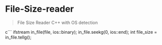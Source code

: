# File-Size-reader
>File Size Reader C++ with OS detection

c```
 ifstream in_file(file, ios::binary);
   in_file.seekg(0, ios::end);
   int file_size = in_file.tellg();
```
   

